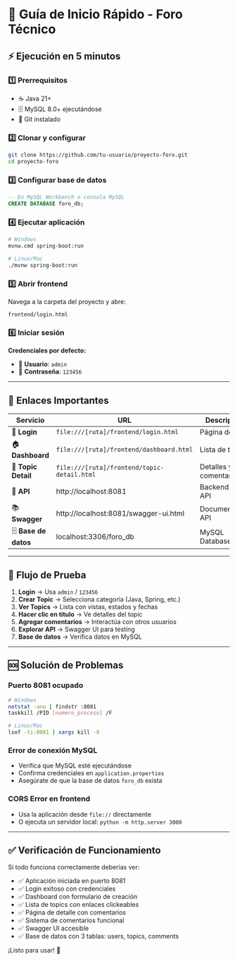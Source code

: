 # 🚀 Guía de Inicio Rápido - Foro Técnico

## ⚡ Ejecución en 5 minutos

### 1️⃣ Prerrequisitos
- ☕ Java 21+
- 🗄️ MySQL 8.0+ ejecutándose
- 🔧 Git instalado

### 2️⃣ Clonar y configurar
```bash
git clone https://github.com/tu-usuario/proyecto-foro.git
cd proyecto-foro
```

### 3️⃣ Configurar base de datos
```sql
-- En MySQL Workbench o consola MySQL
CREATE DATABASE foro_db;
```

### 4️⃣ Ejecutar aplicación
```bash
# Windows
mvnw.cmd spring-boot:run

# Linux/Mac  
./mvnw spring-boot:run
```

### 5️⃣ Abrir frontend
Navega a la carpeta del proyecto y abre:
```
frontend/login.html
```

### 6️⃣ Iniciar sesión
**Credenciales por defecto:**
- 👤 **Usuario**: `admin`
- 🔑 **Contraseña**: `123456`

---

## 🔗 Enlaces Importantes

| Servicio | URL | Descripción |
|----------|-----|-------------|
| 🎨 **Login** | `file:///[ruta]/frontend/login.html` | Página de inicio |
| 🏠 **Dashboard** | `file:///[ruta]/frontend/dashboard.html` | Lista de topics |
| 📝 **Topic Detail** | `file:///[ruta]/frontend/topic-detail.html` | Detalles y comentarios |
| 🔧 **API** | http://localhost:8081 | Backend REST API |
| 📚 **Swagger** | http://localhost:8081/swagger-ui.html | Documentación API |
| 🗄️ **Base de datos** | localhost:3306/foro_db | MySQL Database |

---

## 🎯 Flujo de Prueba

1. **Login** → Usa `admin` / `123456`
2. **Crear Topic** → Selecciona categoría (Java, Spring, etc.)
3. **Ver Topics** → Lista con vistas, estados y fechas
4. **Hacer clic en título** → Ve detalles del topic
5. **Agregar comentarios** → Interactúa con otros usuarios
6. **Explorar API** → Swagger UI para testing
7. **Base de datos** → Verifica datos en MySQL

---

## 🆘 Solución de Problemas

### Puerto 8081 ocupado
```bash
# Windows
netstat -ano | findstr :8081
taskkill /PID [numero_proceso] /F

# Linux/Mac
lsof -ti:8081 | xargs kill -9
```

### Error de conexión MySQL
- Verifica que MySQL esté ejecutándose
- Confirma credenciales en `application.properties`
- Asegúrate de que la base de datos `foro_db` exista

### CORS Error en frontend
- Usa la aplicación desde `file://` directamente
- O ejecuta un servidor local: `python -m http.server 3000`

---

## ✅ Verificación de Funcionamiento

Si todo funciona correctamente deberías ver:

- ✅ Aplicación iniciada en puerto 8081
- ✅ Login exitoso con credenciales
- ✅ Dashboard con formulario de creación
- ✅ Lista de topics con enlaces clickeables
- ✅ Página de detalle con comentarios
- ✅ Sistema de comentarios funcional
- ✅ Swagger UI accesible
- ✅ Base de datos con 3 tablas: users, topics, comments

¡Listo para usar! 🎉